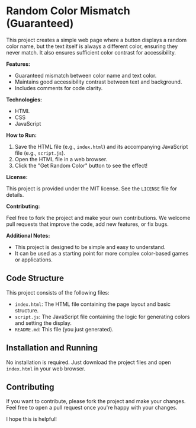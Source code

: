 # Random Color Mismatch (Guaranteed)

This project creates a simple web page where a button displays a random color name, but the text itself is always a different color, ensuring they never match. It also ensures sufficient color contrast for accessibility.

**Features:**

- Guaranteed mismatch between color name and text color.
- Maintains good accessibility contrast between text and background.
- Includes comments for code clarity.

**Technologies:**

- HTML
- CSS
- JavaScript

**How to Run:**

1. Save the HTML file (e.g., `index.html`) and its accompanying JavaScript file (e.g., `script.js`).
2. Open the HTML file in a web browser.
3. Click the "Get Random Color" button to see the effect!

**License:**

This project is provided under the MIT license. See the `LICENSE` file for details.

**Contributing:**

Feel free to fork the project and make your own contributions. We welcome pull requests that improve the code, add new features, or fix bugs.

**Additional Notes:**

- This project is designed to be simple and easy to understand.
- It can be used as a starting point for more complex color-based games or applications.

## Code Structure

This project consists of the following files:

- `index.html`: The HTML file containing the page layout and basic structure.
- `script.js`: The JavaScript file containing the logic for generating colors and setting the display.
- `README.md`: This file (you just generated).

## Installation and Running

No installation is required. Just download the project files and open `index.html` in your web browser.

## Contributing

If you want to contribute, please fork the project and make your changes. Feel free to open a pull request once you're happy with your changes.

I hope this is helpful!
